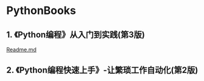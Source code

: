# PythonBooks

## 1. 《Python编程》从入门到实践(第3版)

[Readme.md](https://github.com/niu0217/PythonBooks/blob/main/FromEntryToPractice/Readme.md)

## 2. 《Python编程快速上手》-让繁琐工作自动化(第2版)

